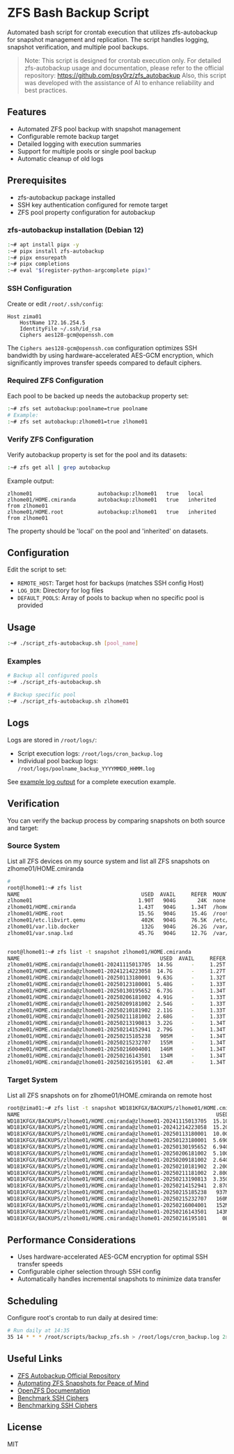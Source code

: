 # ZFS Bash Backup Script

Automated bash script for crontab execution that utilizes zfs-autobackup for snapshot management and replication.
The script handles logging, snapshot verification, and multiple pool backups.

> Note: This script is designed for crontab execution only. For detailed zfs-autobackup usage and documentation, please refer to the official repository: https://github.com/psy0rz/zfs_autobackup
> Also, this script was developed with the assistance of AI to enhance reliability and best practices.

## Features
- Automated ZFS pool backup with snapshot management
- Configurable remote backup target
- Detailed logging with execution summaries
- Support for multiple pools or single pool backup
- Automatic cleanup of old logs

## Prerequisites
- zfs-autobackup package installed
- SSH key authentication configured for remote target
- ZFS pool property configuration for autobackup

### zfs-autobackup installation (Debian 12)
```bash
:~# apt install pipx -y
:~# pipx install zfs-autobackup
:~# pipx ensurepath
:~# pipx completions
:~# eval "$(register-python-argcomplete pipx)"
```

### SSH Configuration
Create or edit `/root/.ssh/config`:
```
Host zima01
    HostName 172.16.254.5
    IdentityFile ~/.ssh/id_rsa
    Ciphers aes128-gcm@openssh.com
```

The `Ciphers aes128-gcm@openssh.com` configuration optimizes SSH bandwidth by using hardware-accelerated AES-GCM encryption, which significantly improves transfer speeds compared to default ciphers.

### Required ZFS Configuration
Each pool to be backed up needs the autobackup property set:
```bash
:~# zfs set autobackup:poolname=true poolname
# Example:
:~# zfs set autobackup:zlhome01=true zlhome01
```

### Verify ZFS Configuration
Verify autobackup property is set for the pool and its datasets:
```bash
:~# zfs get all | grep autobackup
```

Example output:
```
zlhome01                     autobackup:zlhome01   true   local
zlhome01/HOME.cmiranda       autobackup:zlhome01   true   inherited from zlhome01
zlhome01/HOME.root           autobackup:zlhome01   true   inherited from zlhome01
```
The property should be 'local' on the pool and 'inherited' on datasets.

## Configuration
Edit the script to set:
- `REMOTE_HOST`: Target host for backups (matches SSH config Host)
- `LOG_DIR`: Directory for log files
- `DEFAULT_POOLS`: Array of pools to backup when no specific pool is provided

## Usage
```bash
:~# ./script_zfs-autobackup.sh [pool_name]
```

### Examples
```bash
# Backup all configured pools
:~# ./script_zfs-autobackup.sh

# Backup specific pool
:~# ./script_zfs-autobackup.sh zlhome01
```

## Logs
Logs are stored in `/root/logs/`:
- Script execution logs: `/root/logs/cron_backup.log`
- Individual pool backup logs: `/root/logs/poolname_backup_YYYYMMDD_HHMM.log`

See [example log output](docs/log_output.md) for a complete execution example.


## Verification
You can verify the backup process by comparing snapshots on both source and target:

### Source System
List all ZFS devices on my source system and list all ZFS snapshots on zlhome01/HOME.cmiranda

```bash
# 
root@lhome01:~# zfs list 
NAME                                       USED  AVAIL     REFER  MOUNTPOINT
zlhome01                                  1.90T   904G       24K  none
zlhome01/HOME.cmiranda                    1.43T   904G     1.34T  /home/cmiranda
zlhome01/HOME.root                        15.5G   904G     15.4G  /root
zlhome01/etc.libvirt.qemu                  402K   904G     76.5K  /etc/libvirt/qemu/
zlhome01/var.lib.docker                    132G   904G     26.2G  /var/lib/docker
zlhome01/var.snap.lxd                     45.7G   904G     12.7G  /var/snap/lxd


root@lhome01:~# zfs list -t snapshot zlhome01/HOME.cmiranda
NAME                                             USED  AVAIL     REFER  MOUNTPOINT
zlhome01/HOME.cmiranda@zlhome01-20241115013705  14.5G      -     1.25T  -
zlhome01/HOME.cmiranda@zlhome01-20241214223058  14.7G      -     1.27T  -
zlhome01/HOME.cmiranda@zlhome01-20250113180001  9.63G      -     1.32T  -
zlhome01/HOME.cmiranda@zlhome01-20250123180001  5.48G      -     1.33T  -
zlhome01/HOME.cmiranda@zlhome01-20250130195652  6.73G      -     1.34T  -
zlhome01/HOME.cmiranda@zlhome01-20250206181002  4.91G      -     1.33T  -
zlhome01/HOME.cmiranda@zlhome01-20250209181002  2.54G      -     1.33T  -
zlhome01/HOME.cmiranda@zlhome01-20250210181902  2.11G      -     1.33T  -
zlhome01/HOME.cmiranda@zlhome01-20250211181002  2.68G      -     1.33T  -
zlhome01/HOME.cmiranda@zlhome01-20250213190813  3.22G      -     1.34T  -
zlhome01/HOME.cmiranda@zlhome01-20250214152941  2.79G      -     1.34T  -
zlhome01/HOME.cmiranda@zlhome01-20250215185238   905M      -     1.34T  -
zlhome01/HOME.cmiranda@zlhome01-20250215232707   155M      -     1.34T  -
zlhome01/HOME.cmiranda@zlhome01-20250216004001   146M      -     1.34T  -
zlhome01/HOME.cmiranda@zlhome01-20250216143501   134M      -     1.34T  -
zlhome01/HOME.cmiranda@zlhome01-20250216195101  62.4M      -     1.34T  -
```

### Target System
List all ZFS snapshots on for zlhome01/HOME.cmiranda on remote host
```bash
root@zima01:~# zfs list -t snapshot WD181KFGX/BACKUPS/zlhome01/HOME.cmiranda
NAME                                                               USED  AVAIL     REFER  MOUNTPOINT
WD181KFGX/BACKUPS/zlhome01/HOME.cmiranda@zlhome01-20241115013705  15.1G      -     1.26T  -
WD181KFGX/BACKUPS/zlhome01/HOME.cmiranda@zlhome01-20241214223058  15.2G      -     1.27T  -
WD181KFGX/BACKUPS/zlhome01/HOME.cmiranda@zlhome01-20250113180001  10.0G      -     1.32T  -
WD181KFGX/BACKUPS/zlhome01/HOME.cmiranda@zlhome01-20250123180001  5.69G      -     1.33T  -
WD181KFGX/BACKUPS/zlhome01/HOME.cmiranda@zlhome01-20250130195652  6.94G      -     1.34T  -
WD181KFGX/BACKUPS/zlhome01/HOME.cmiranda@zlhome01-20250206181002  5.10G      -     1.34T  -
WD181KFGX/BACKUPS/zlhome01/HOME.cmiranda@zlhome01-20250209181002  2.64G      -     1.34T  -
WD181KFGX/BACKUPS/zlhome01/HOME.cmiranda@zlhome01-20250210181902  2.20G      -     1.34T  -
WD181KFGX/BACKUPS/zlhome01/HOME.cmiranda@zlhome01-20250211181002  2.80G      -     1.34T  -
WD181KFGX/BACKUPS/zlhome01/HOME.cmiranda@zlhome01-20250213190813  3.35G      -     1.34T  -
WD181KFGX/BACKUPS/zlhome01/HOME.cmiranda@zlhome01-20250214152941  2.87G      -     1.34T  -
WD181KFGX/BACKUPS/zlhome01/HOME.cmiranda@zlhome01-20250215185238   937M      -     1.34T  -
WD181KFGX/BACKUPS/zlhome01/HOME.cmiranda@zlhome01-20250215232707   160M      -     1.34T  -
WD181KFGX/BACKUPS/zlhome01/HOME.cmiranda@zlhome01-20250216004001   152M      -     1.34T  -
WD181KFGX/BACKUPS/zlhome01/HOME.cmiranda@zlhome01-20250216143501   143M      -     1.34T  -
WD181KFGX/BACKUPS/zlhome01/HOME.cmiranda@zlhome01-20250216195101     0B      -     1.34T  -

```



## Performance Considerations
- Uses hardware-accelerated AES-GCM encryption for optimal SSH transfer speeds
- Configurable cipher selection through SSH config
- Automatically handles incremental snapshots to minimize data transfer

## Scheduling
Configure root's crontab to run daily at desired time:
```bash
# Run daily at 14:35
35 14 * * * /root/scripts/backup_zfs.sh > /root/logs/cron_backup.log 2>&1
```

## Useful Links
- [ZFS Autobackup Official Repository](https://github.com/psy0rz/zfs_autobackup)
- [Automating ZFS Snapshots for Peace of Mind](https://it-notes.dragas.net/2024/08/21/automating-zfs-snapshots-for-peace-of-mind/)
- [OpenZFS Documentation](https://openzfs.github.io/openzfs-docs/)
- [Benchmark SSH Ciphers](https://gbe0.com/posts/linux/server/benchmark-ssh-ciphers/)
- [Benchmarking SSH Ciphers](https://bash-prompt.net/guides/bash-ssh-ciphers/)


## License
MIT
